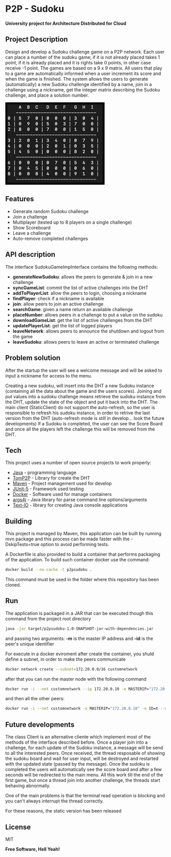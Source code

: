 # P2P - Sudoku
#### University project for Architecture Distributed for Cloud

## Project Description
Design and develop a Sudoku challenge game on a P2P network. Each user can place a number of the sudoku game; if it is not already placed takes 1 point, if it is already placed and it is rights take 0 points, in other case receive -1 point. The games are based on a 9 x 9 matrix. All users that play to a game are automatically informed when a user increment its score and when the game is finished. The system allows the users to generate (automatically) a new Sudoku challenge identified by a name, join in a challenge using a nickname, get the integer matrix describing the Sudoku challenge, and place a solution number.
<p align="left"><img src="Assets/sudoku.png" width="300" style="border: 6px solid black" /></p>


## Features

- Generate random Sudoku challenge
- Join a challenge 
- Multiplayer (tested up to 8 players on a single challenge)
- Show Scoreboard
- Leave a challenge
- Auto-remove completed challenges

## API description

The interface SudokuGameImpInterface contains the following methods:

- **generateNewSudoku**: allows the peers to generate & join in a new challenge 
- **syncGameList**: commit the list of active challenges into the DHT 
- **addToPlayerList**: allow the peers to login, choosing a nickname
- **findPlayer**: check if a nickname is available
- **join**: allow peers to join an active challenge
- **searchGame**: given a name return an available challenge
- **placeNumber**: allows peers in a challenge to put a value on the sudoku
- **downloadGameList**: get the list of active challenges from the DHT 
- **updatePlayerList**: get the list of logged players 
- **leaveNetwork**: allows peers to announce the shutdown and logout from the game
- **leaveSudoku**: allows peers to leave an active or terminated challenge

## Problem solution 
After the startup the user will see a welcome message and will be asked to input a nickname for access to the menu. 

Creating a new sudoku, will insert into the DHT a new Sudoku instance (containing all the data about the game and the users scores).
Joining and put values into a sudoku challenge means retrieve the sudoku instance from the DHT, update the state of the object and put it back into the DHT.
The main client (StaticClient) do not support the auto-refresh, so the user is responsible to refresh his sudoku instance, in order to retrive the last version from the DHT (auto-refresh mode is still in develop... look the future developments)
If a Sudoku is completed, the user can see the Score Board and once all the players left the challenge this will be removed from the DHT.

## Tech 

This project uses a number of open source projects to work properly:

- [Java] - programming language
- [TomP2P] - Library for create the DHT
- [Maven] - Project management used for develop
- [JUnit-5] - Framework used testing 
- [Docker] - Software used for manage containers
- [args4j] - Java library for parse command line options/arguments
- [Text-IO] - library for creating Java console applications

## Building 
This project is managed by Maven, this application can be built by running mvn package and this process can be made faster with the -DskipTests=true option to avoid performing tests.

A Dockerfile is also provided to build a container that performs packaging of the application. To build such container docker use the command:

```sh
docker build --no-cache -t p2psudoku . 
```

This command must be used in the folder where this repository has been cloned.

## Run

The application is packaged in a JAR that can be executed though this command from the project root directory
```sh
java -jar target/p2psudoku-1.0-SNAPSHOT-jar-with-dependencies.jar
```
and passing two arguments: **-m** is the master IP address and **-id** is the peer's unique identifier

For execute in a docker eviroment after create the container, you shuld define a subnet, in order to make the peers communicate

```sh
docker network create --subnet=172.20.0.0/16 customnetwork
```

after that you can run the master node with the following command

```sh
docker run -i --net customnetwork --ip 172.20.0.10 -e MASTERIP="172.20.0.10" -e ID=0 --name MASTER-PEER p2psudoku
```

and then all the other peers:

```sh
docker run -i --net customnetwork -e MASTERIP="172.20.0.10" -e ID=X --name PEER-X p2psudoku
```


## Future developments

The class Client is an alternative cliente which implement most of the methods of the interface described before. Once a player join into a challenge, for each update of the Sudoku instance, a message will be send to all the interested peers. Once received, the thread resposable of showing the sudoku board and wait for user input, will be destroyed and restarted with the updated state (passed by the message). 
Once the sudoku is completed the users will automatically see the score board and after a few seconds will be redirected to the main menu. 
All this work till the end of the first game, but once a thread join into another challenge, the threads start behaving abnormally. 

One of the main problems is that the terminal read operation is blocking and you can't always interrupt the thread correctly.

For these reasons, the static version has been released
## License

MIT

**Free Software, Hell Yeah!**

   [Java]: <https://docs.oracle.com/en/java/>
   [TomP2P]: <https://github.com/tomp2p/TomP2P>
   [Maven]: <https://github.com/apache/maven>
   [Junit-5]: <https://github.com/junit-team/junit5>
   [Docker]: <https://github.com/docker>
   [args4j]: <https://github.com/kohsuke/args4j>
   [Text-IO]: <https://github.com/beryx/text-io>
  
